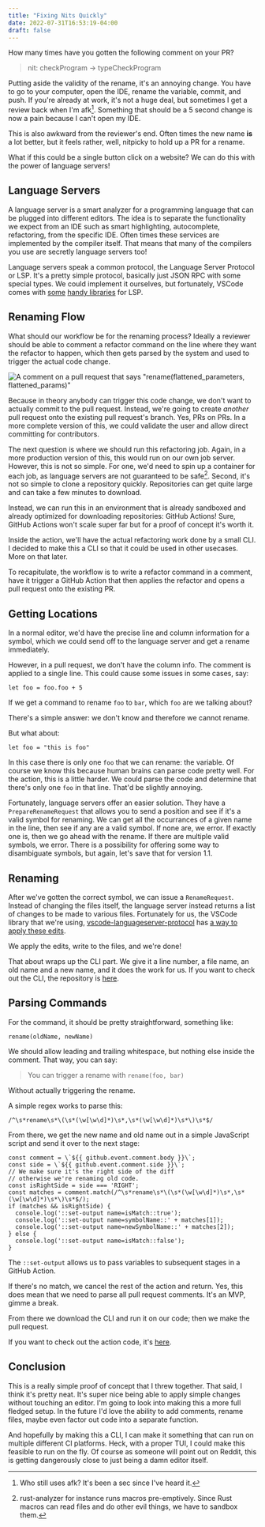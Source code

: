 ```yaml
---
title: "Fixing Nits Quickly"
date: 2022-07-31T16:53:19-04:00
draft: false
---
```


How many times have you gotten the following comment on your PR?

> nit: checkProgram -> typeCheckProgram

Putting aside the validity of the rename, it's an annoying change. You
have to go to your computer, open the IDE, rename the variable,
commit, and push. If you're already at work, it's not a huge deal, but
sometimes I get a review back when I'm afk[^1]. Something that should
be a 5 second change is now a pain because I can't open my IDE.

[^1]: Who still uses afk? It's been a sec since I've heard it.

This is also awkward from the reviewer's end. Often times the new name
**is** a lot better, but it feels rather, well, nitpicky to hold up a
PR for a rename.

What if this could be a single button click on a website? We can do
this with the power of language servers!

## Language Servers

A language server is a smart analyzer for a programming language that
can be plugged into different editors. The idea is to separate the
functionality we expect from an IDE such as smart highlighting,
autocomplete, refactoring, from the specific IDE. Often times these
services are implemented by the compiler itself. That means that many
of the compilers you use are secretly language servers too!

Language servers speak a common protocol, the Language Server Protocol
or LSP. It's a pretty simple protocol, basically just JSON RPC with
some special types. We could implement it ourselves, but fortunately,
VSCode comes with [some](https://www.npmjs.com/package/vscode-jsonrpc)
[handy
libraries](https://www.npmjs.com/package/vscode-languageserver-protocol)
for LSP.

## Renaming Flow

What should our workflow be for the renaming process? Ideally a
reviewer should be able to comment a refactor command on the line
where they want the refactor to happen, which then gets parsed by the
system and used to trigger the actual code change.

![A comment on a pull request that says "rename(flattened_parameters,
flattened_params)"](/img/posts/fixing-nits-quickly/RenameCommand.png)

Because in theory anybody can trigger this code change, we don't want
to actually commit to the pull request. Instead, we're going to create
*another* pull request onto the existing pull request's branch. Yes,
PRs on PRs. In a more complete version of this, we could validate the
user and allow direct committing for contributors.

The next question is where we should run this refactoring job. Again,
in a more production version of this, this would run on our own job
server. However, this is not so simple. For one, we'd need to spin up
a container for each job, as language servers are not guaranteed to be
safe[^2]. Second, it's not so simple to clone a repository
quickly. Repositories can get quite large and can take a few minutes
to download.

[^2]: rust-analyzer for instance runs macros pre-emptively. Since Rust
    macros can read files and do other evil things, we have to sandbox
    them.

Instead, we can run this in an environment that is already sandboxed
and already optimized for downloading repositories: GitHub Actions!
Sure, GitHub Actions won't scale super far but for a proof of concept
it's worth it.

Inside the action, we'll have the actual refactoring work done by a
small CLI. I decided to make this a CLI so that it could be used in
other usecases. More on that later.

To recapitulate, the workflow is to write a refactor command in a
comment, have it trigger a GitHub Action that then applies the
refactor and opens a pull request onto the existing PR.

## Getting Locations

In a normal editor, we'd have the precise line and column information
for a symbol, which we could send off to the language server and get a
rename immediately.

However, in a pull request, we don't have the column info. The comment
is applied to a single line. This could cause some issues in some
cases, say:

```
let foo = foo.foo + 5
```

If we get a command to rename `foo` to `bar`, which `foo` are we
talking about?

There's a simple answer: we don't know and therefore we cannot rename.

But what about:

```
let foo = "this is foo"
```

In this case there is only one `foo` that we can rename: the
variable. Of course we know this because human brains can parse code
pretty well. For the action, this is a little harder. We could parse
the code and determine that there's only one `foo` in that
line. That'd be slightly annoying.

Fortunately, language servers offer an easier solution. They have a
`PrepareRenameRequest` that allows you to send a position and see if
it's a valid symbol for renaming. We can get all the occurrances of a
given name in the line, then see if any are a valid symbol. If none
are, we error. If exactly one is, then we go ahead with the rename. If
there are multiple valid symbols, we error. There is a possibility for
offering some way to disambiguate symbols, but again, let's save that
for version 1.1.

## Renaming

After we've gotten the correct symbol, we can issue a
`RenameRequest`. Instead of changing the files itself, the language
server instead returns a list of changes to be made to various
files. Fortunately for us, the VSCode library that we're using,
[vscode-languageserver-protocol](https://www.npmjs.com/package/vscode-languageserver-protocol)
has [a way to apply these
edits](https://github.com/microsoft/vscode-languageserver-node/blob/d58c00bbf8837b9fd0144924db5e7b1c543d839e/textDocument/src/main.ts#L221).

We apply the edits, write to the files, and we're done!

That about wraps up the CLI part. We give it a line number, a file
name, an old name and a new name, and it does the work for us. If you
want to check out the CLI, the repository is
[here](https://github.com/NicholasLYang/nit).

## Parsing Commands

For the command, it should be pretty straightforward, something like:

```
rename(oldName, newName)
```

We should allow leading and trailing whitespace, but nothing else inside the comment. That way, you can say:

> You can trigger a rename with `rename(foo, bar)`

Without actually triggering the rename.

A simple regex works to parse this:

```
/^\s*rename\s*\(\s*(\w[\w\d]*)\s*,\s*(\w[\w\d]*)\s*\)\s*$/
```

From there, we get the new name and old name out in a simple
JavaScript script and send it over to the next stage:

```
const comment = \`${{ github.event.comment.body }}\`;
const side = \`${{ github.event.comment.side }}\`;
// We make sure it's the right side of the diff
// otherwise we're renaming old code.
const isRightSide = side === 'RIGHT';
const matches = comment.match(/^\s*rename\s*\(\s*(\w[\w\d]*)\s*,\s*(\w[\w\d]*)\s*\)\s*$/);
if (matches && isRightSide) {
  console.log('::set-output name=isMatch::true');
  console.log('::set-output name=symbolName::' + matches[1]);
  console.log('::set-output name=newSymbolName::' + matches[2]);
} else {
  console.log('::set-output name=isMatch::false');
}
```

The `::set-output` allows us to pass variables to subsequent stages in
a GitHub Action.

If there's no match, we cancel the rest of the action and return. Yes,
this does mean that we need to parse all pull request comments. It's
an MVP, gimme a break.

From there we download the CLI and run it on our code; then we make
the pull request.

If you want to check out the action code, it's
[here](https://github.com/NicholasLYang/nit/blob/main/actions/rename.yml).

## Conclusion

This is a really simple proof of concept that I threw together. That
said, I think it's pretty neat. It's super nice being able to apply
simple changes without touching an editor. I'm going to look into
making this a more full fledged setup. In the future I'd love the
ability to add comments, rename files, maybe even factor out code into
a separate function.

And hopefully by making this a CLI, I can make it something that can
run on multiple different CI platforms. Heck, with a proper TUI, I
could make this feasible to run on the fly. Of course as someone will
point out on Reddit, this is getting dangerously close to just being a
damn editor itself.
